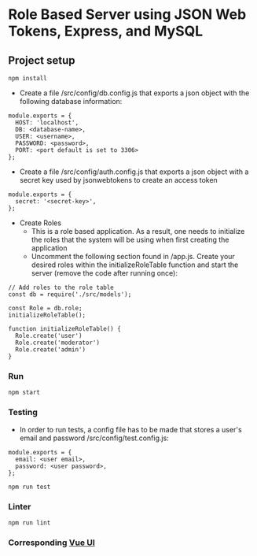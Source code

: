 # Role Based Server using JSON Web Tokens, Express, and MySQL
 


## Project setup
```
npm install
```

* Create a file /src/config/db.config.js that exports a json object with the following database information: 
```
module.exports = {
  HOST: 'localhost',
  DB: <database-name>,
  USER: <username>,
  PASSWORD: <password>,
  PORT: <port default is set to 3306>
};

```
* Create a file /src/config/auth.config.js that exports a json object with a secret key used by jsonwebtokens to create an access token
```
module.exports = {
  secret: '<secret-key>',
};

```
* Create Roles
    * This is a role based application. As a result, one needs to initialize the roles that the system will be using when first creating the application
    * Uncomment the following section found in /app.js. Create your desired roles within the initializeRoleTable function and start the server (remove the code after running once):
```
// Add roles to the role table
const db = require('./src/models');

const Role = db.role;
initializeRoleTable();

function initializeRoleTable() {
  Role.create('user')
  Role.create('moderator')
  Role.create('admin')
}
```


### Run
```
npm start
```
### Testing
* In order to run tests, a config file has to be made that stores a user's email and password 
/src/config/test.config.js:
```
module.exports = {
  email: <user email>,
  password: <user password>,
};

```
```
npm run test
```
### Linter
```
npm run lint
```
### Corresponding [Vue UI](https://github.com/jakewhite8/vue-vuex-vueRouter-jwt-ui)
